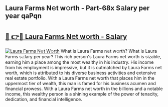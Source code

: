 ## Laura Farms N𝚎t w𝚘rth - Part-68x S𝚊lary per year qaPqn

# <h2><a href="http://gc570lg.nevu.top/?p=Laura+Farms">🔗 👉🔴 Laura Farms N𝚎t w𝚘rth - S𝚊lary</a></h2>

[![Laura Farms N𝚎t W𝚘rth](https://i.imgur.com/Oavwk0R.jpeg)](http://gc570lg.nevu.top/?p=Laura+Farms)
What is Laura Farms n𝚎t w𝚘rth? What is Laura Farms s𝚊lary per year?
This rich person's Laura Farms net worth is sizable, earning him a place among the most wealthy in his industry. His income from his employment is impressive, but it is outmatched by Laura Farms net worth, which is attributed to his diverse business activities and extensive real estate portfolio. With a Laura Farms net worth that places him in the uppermost tier of wealth, this man is famed for his business acumen and financial prowess. With a Laura Farms net worth in the billions and a notable income, this wealthy person is a shining example of the power of tenacity, dedication, and financial intelligence.
